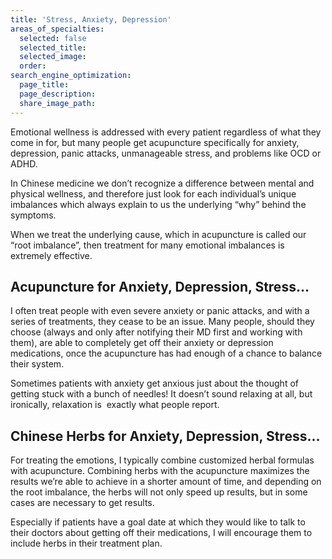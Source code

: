 ```yaml
---
title: 'Stress, Anxiety, Depression'
areas_of_specialties:
  selected: false
  selected_title:
  selected_image:
  order:
search_engine_optimization:
  page_title:
  page_description:
  share_image_path:
---
```


Emotional wellness is addressed with every patient regardless of what they come in for, but many people get acupuncture specifically for anxiety, depression, panic attacks, unmanageable stress, and problems like OCD or ADHD.

In Chinese medicine we don’t recognize a difference between mental and physical wellness, and therefore just look for each individual’s unique imbalances which always explain to us the underlying “why” behind the symptoms.

When we treat the underlying cause, which in acupuncture is called our “root imbalance”, then treatment for many emotional imbalances is extremely effective.

## Acupuncture for Anxiety, Depression, Stress…

I often treat people with even severe anxiety or panic attacks, and with a series of treatments, they cease to be an issue. Many people, should they choose (always and only after notifying their MD first and working with them), are able to completely get off their anxiety or depression medications, once the acupuncture has had enough of a chance to balance their system.

Sometimes patients with anxiety get anxious just about the thought of getting stuck with a bunch of needles! It doesn’t sound relaxing at all, but ironically, relaxation is&nbsp; exactly what people report.

## Chinese Herbs for Anxiety, Depression, Stress…

For treating the emotions, I typically combine customized herbal formulas with acupuncture. Combining herbs with the acupuncture maximizes the results we’re able to achieve in a shorter amount of time, and depending on the root imbalance, the herbs will not only speed up results, but in some cases are necessary to get results.

Especially if patients have a goal date at which they would like to talk to their doctors about getting off their medications, I will encourage them to include herbs in their treatment plan.
